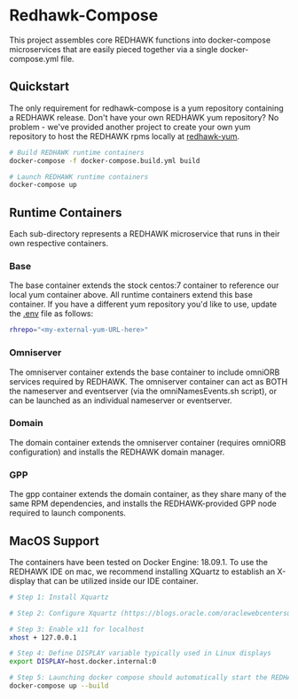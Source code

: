 Redhawk-Compose
===============
This project assembles core REDHAWK functions into docker-compose microservices that are
easily pieced together via a single docker-compose.yml file.


Quickstart
----------
The only requirement for redhawk-compose is a yum repository containing a REDHAWK release.
Don't have your own REDHAWK yum repository?  No problem - we've provided another project to
create your own yum repository to host the REDHAWK rpms locally at 
[redhawk-yum](https://github.com/captivationsoftware/redhawk-yum).

```bash
# Build REDHAWK runtime containers
docker-compose -f docker-compose.build.yml build

# Launch REDHAWK runtime containers
docker-compose up
```

Runtime Containers
------------------
Each sub-directory represents a REDHAWK microservice that runs in their own respective containers.

### Base
The base container extends the stock centos:7 container to reference our local yum container
above.  All runtime containers extend this base container. If you have a different yum
repository you'd like to use, update the [.env](.env) file as follows:
```bash
rhrepo="<my-external-yum-URL-here>"
```

### Omniserver
The omniserver container extends the base container to include omniORB services required by
REDHAWK.  The omniserver container can act as BOTH the nameserver and eventserver (via the 
omniNamesEvents.sh script), or can be launched as an individual nameserver or eventserver.

### Domain
The domain container extends the omniserver container (requires omniORB configuration) and installs 
the REDHAWK domain manager.

### GPP
The gpp container extends the domain container, as they share many of the same RPM dependencies, 
and installs the REDHAWK-provided GPP node required to launch components.


MacOS Support
-------------
The containers have been tested on Docker Engine: 18.09.1. To use the REDHAWK IDE on mac, we
recommend installing XQuartz to establish an X-display that can be utilized inside our IDE 
container.
```bash
# Step 1: Install Xquartz

# Step 2: Configure Xquartz (https://blogs.oracle.com/oraclewebcentersuite/running-gui-applications-on-native-docker-containers-for-mac)

# Step 3: Enable x11 for localhost
xhost + 127.0.0.1

# Step 4: Define DISPLAY variable typically used in Linux displays
export DISPLAY=host.docker.internal:0

# Step 5: Launching docker compose should automatically start the REDHAWK IDE
docker-compose up --build
```
